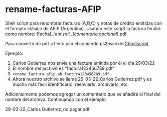 # rename-facturas-AFIP
Shell script para renombrar facturas (A,B,C) y notas de crédito emitidas con el formato clásico de AFIP (Argentina).
Usando este script la factura tendrá como nombre:
[fecha]\_[emisor]\_[_comentario opcional_].pdf

Para convertir de pdf a texto uso el comando ps2ascii de [Ghostscript](https://www.ghostscript.com)

Ejemplo:
1) Carlos Gutierrez nos envia una factura emitida por él el día 29/03/22
2) El nombre del archivo es "factura123456789.pdf"
3) `rename_factura_afip.sh factura123456789.pdf`
4) Ahora nuestro archivo se llama 29-03-22_Carlos Gutierrez.pdf y es mucho más
fácil identificarlo, reenviarlo, archivarlo, etc.

Adicionalmente podemos agregar un comentario que se añadirá al final del nombre del archivo.
Continuando con el ejemplo:

29-03-22_Carlos Gutierrez_no pagar.pdf

